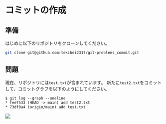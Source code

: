 # コミットの作成

## 準備

はじめに以下のリポジトリをクローンしてください。

```bash
git clone git@github.com:tekihei2317/git-problems_commit.git
```
## 問題

現在、リポジトリには`test.txt`が含まれています。
新たに`test2.txt`をコミットして、コミットグラフを以下のようにしてください。

```text
$ git log --graph --oneline
* fee7533 (HEAD -> main) add test2.txt
* 73df0a4 (origin/main) add test.txt
```

![](https://i.gyazo.com/2f6aaed6233f340f54d99e64d1a78842.png)
